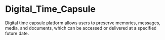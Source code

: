 # Digital_Time_Capsule
Digital time capsule platform allows users to preserve memories, messages, media, and documents, which can be accessed or delivered at a specified future date.
